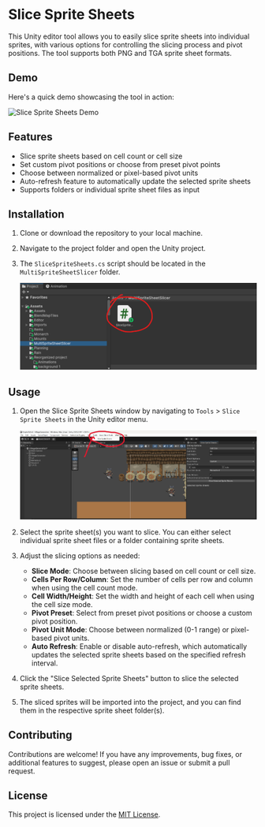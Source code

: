 # Slice Sprite Sheets

This Unity editor tool allows you to easily slice sprite sheets into individual sprites, with various options for controlling the slicing process and pivot positions. The tool supports both PNG and TGA sprite sheet formats.

## Demo

Here's a quick demo showcasing the tool in action:

![Slice Sprite Sheets Demo](Images/SlicerVideo.gif)

## Features

- Slice sprite sheets based on cell count or cell size
- Set custom pivot positions or choose from preset pivot points
- Choose between normalized or pixel-based pivot units
- Auto-refresh feature to automatically update the selected sprite sheets
- Supports folders or individual sprite sheet files as input

## Installation

1. Clone or download the repository to your local machine.

2. Navigate to the project folder and open the Unity project.

3. The `SliceSpriteSheets.cs` script should be located in the `MultiSpriteSheetSlicer` folder.

   ![Script Location](Images/Slicer2.png)

## Usage

1. Open the Slice Sprite Sheets window by navigating to `Tools` > `Slice Sprite Sheets` in the Unity editor menu.

    ![Open Project](Images/SlicerToolsImage.png)

2. Select the sprite sheet(s) you want to slice. You can either select individual sprite sheet files or a folder containing sprite sheets.

3. Adjust the slicing options as needed:
   - **Slice Mode**: Choose between slicing based on cell count or cell size.
   - **Cells Per Row/Column**: Set the number of cells per row and column when using the cell count mode.
   - **Cell Width/Height**: Set the width and height of each cell when using the cell size mode.
   - **Pivot Preset**: Select from preset pivot positions or choose a custom pivot position.
   - **Pivot Unit Mode**: Choose between normalized (0-1 range) or pixel-based pivot units.
   - **Auto Refresh**: Enable or disable auto-refresh, which automatically updates the selected sprite sheets based on the specified refresh interval.

4. Click the "Slice Selected Sprite Sheets" button to slice the selected sprite sheets.

5. The sliced sprites will be imported into the project, and you can find them in the respective sprite sheet folder(s).

## Contributing

Contributions are welcome! If you have any improvements, bug fixes, or additional features to suggest, please open an issue or submit a pull request.

## License

This project is licensed under the [MIT License](LICENSE).
